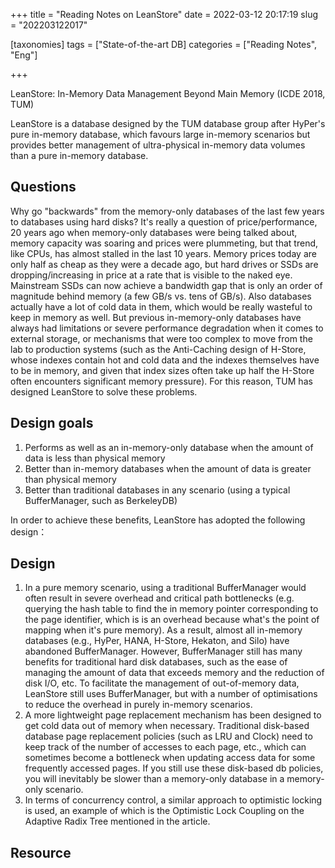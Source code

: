 +++
title = "Reading Notes on LeanStore"
date = 2022-03-12 20:17:19
slug = "202203122017"

[taxonomies]
tags = ["State-of-the-art DB]
categories =  ["Reading Notes", "Eng"]

+++

LeanStore: In-Memory Data Management Beyond Main Memory (ICDE 2018, TUM)

<!-- more -->

LeanStore is a database designed by the TUM database group after HyPer's pure in-memory database, which favours large in-memory scenarios but provides better management of ultra-physical in-memory data volumes than a pure in-memory database.

## Questions

Why go "backwards" from the memory-only databases of the last few years to databases using hard disks? It's really a question of price/performance, 20 years ago when memory-only databases were being talked about, memory capacity was soaring and prices were plummeting, but that trend, like CPUs, has almost stalled in the last 10 years. Memory prices today are only half as cheap as they were a decade ago, but hard drives or SSDs are dropping/increasing in price at a rate that is visible to the naked eye. Mainstream SSDs can now achieve a bandwidth gap that is only an order of magnitude behind memory (a few GB/s vs. tens of GB/s). Also databases actually have a lot of cold data in them, which would be really wasteful to keep in memory as well. But previous in-memory-only databases have always had limitations or severe performance degradation when it comes to external storage, or mechanisms that were too complex to move from the lab to production systems (such as the Anti-Caching design of H-Store, whose indexes contain hot and cold data and the indexes themselves have to be in memory, and given that index sizes often take up half the H-Store often encounters significant memory pressure). For this reason, TUM has designed LeanStore to solve these problems.

## Design goals

1. Performs as well as an in-memory-only database when the amount of data is less than physical memory
2. Better than in-memory databases when the amount of data is greater than physical memory
3. Better than traditional databases in any scenario (using a typical BufferManager, such as BerkeleyDB)

In order to achieve these benefits, LeanStore has adopted the following design：

## Design

1. In a pure memory scenario, using a traditional BufferManager would often result in severe overhead and critical path bottlenecks (e.g. querying the hash table to find the in memory pointer corresponding to the page identifier, which is is an overhead because what's the point of mapping when it's pure memory). As a result, almost all in-memory databases (e.g., HyPer, HANA, H-Store, Hekaton, and Silo) have abandoned BufferManager. However, BufferManager still has many benefits for traditional hard disk databases, such as the ease of managing the amount of data that exceeds memory and the reduction of disk I/O, etc. To facilitate the management of out-of-memory data, LeanStore still uses BufferManager, but with a number of optimisations to reduce the overhead in purely in-memory scenarios.
2. A more lightweight page replacement mechanism has been designed to get cold data out of memory when necessary. Traditional disk-based database page replacement policies (such as LRU and Clock) need to keep track of the number of accesses to each page, etc., which can sometimes become a bottleneck when updating access data for some frequently accessed pages. If you still use these disk-based db policies, you will inevitably be slower than a memory-only database in a memory-only scenario.
3. In terms of concurrency control, a similar approach to optimistic locking is used, an example of which is the Optimistic Lock Coupling on the Adaptive Radix Tree mentioned in the article.

## Resource

